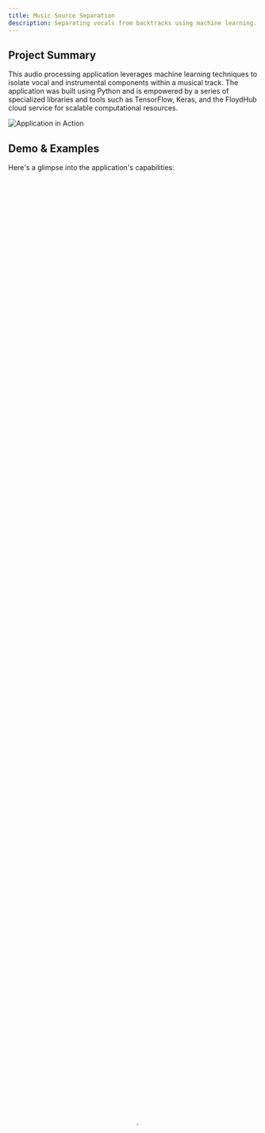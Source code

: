 ```yaml
---
title: Music Source Separation
description: Separating vocals from backtracks using machine learning.
---
```


## Project Summary

This audio processing application leverages machine learning techniques to isolate vocal and instrumental components within a musical track. The application was built using Python and is empowered by a series of specialized libraries and tools such as TensorFlow, Keras, and the FloydHub cloud service for scalable computational resources.

![Application in Action](./mss-1.png "Illustration of the Music Source Separation Application")

## Demo & Examples

Here's a glimpse into the application's capabilities:

<video
  src="ex1.mp4"
  poster="ex1Poster.png"
  preload="metadata"
  width="100%"
  height="100%"
  tabindex="0"
  title="Demo of Music Source Separation"
  type="video/mp4"
  controls
/>

Additionally, I've provided some audio examples to demonstrate the application's ability to separate vocals from instrumentals. Note that these samples are proofs of concept and may contain imperfections that are being addressed in ongoing work.

- Original Mix:

<audio src="okej-210531.1510.mp3" controls></audio>

- Separated Vocal + Instrumental:

<audio src="okej-210531.1510_mix_LR.mp3" controls></audio>

- Original Instrumental:

<audio src="okej-210531.1510_ins_org.mp3" controls></audio>

- Separated Instrumental:

<audio src="okej-210531.1510_ins_LR.mp3" controls></audio>

- Original Vocal:

<audio src="okej-210531.1510_voc_org.mp3" controls></audio>

- Separated Vocal:

<audio src="okej-210531.1510_voc_LR.mp3" controls></audio>

## Background & Motivation

My fascination with audio signal processing and machine learning led me to tackle the complex challenge of separating distinct elements, like vocals and instrumentals, in a given sound mix. The ability to isolate these components mimics human cognitive processes, where we can focus our auditory attention on specific elements within a complex acoustic environment—like hearing a single conversation in a noisy room or identifying the rustle of leaves amidst bird songs. This cognitive skill has always struck me as awe-inspiring and I was thrilled at the prospect of building a machine learning application that could replicate this capability.

## Technical Details

### The Model

The architecture of this application is largely inspired by a [research paper](https://openaccess.city.ac.uk/id/eprint/19289/1/) that applied a modified UNet neural network originally designed for medical imaging. The authors adapted the UNet to work on spectrograms, which are 2D representations of sound where the x-axis corresponds to time, the y-axis to frequency, and pixel brightness represents sound intensity.

The UNet model was trained using supervised learning methods. Essentially, it learns to associate a given song with its corresponding acapella vocal track. During training, the network adjusts its internal parameters to minimize the difference between its output and the original acapella track.

#### Code Excerpt for UNet Model

Below is a Python code snippet illustrating the architecture of the UNet model, used for music source separation in this project.

```python
import tensorflow as tf
from tensorflow.contrib import keras as keras
from keras import models, layers

class UNet():
  def create_model (self,
      img_shape = (512, 128, 1),
      use_dropout = True):
    '''
      Inputs: an image of shape
        (batch, rows, cols, np.newaxis())
      The encoder part (c1  -> c6) uses leaky relu.
      The decoder part (dc5 -> dc1) uses relu.
      Transposed convolution = Deconvolution
      The decoder part uses dropout
        in the first three layers
      Keras uses dropout when training
        but not when .predict
    '''
    self.use_dropout = use_dropout
    alpha = 0.2       # Amount of leakiness.
    concat_axis = 3   # Concatenate over the filters
    params = {
      "kernel_size": (5, 5),
      "strides": (2, 2),
      "padding": 'same',
    }

    # Applied to the first three deconvolution layers
    self.dropoutParams = {
      "rate": 0.5,
      "noise_shape": None,
      "seed": None,
    }

    # Input
    inputs = layers.Input (
      shape = img_shape,
      name = 'input'
    )

    # Encoder 1
    c1 = layers.Conv2D (
      name = 'c1',
      filters = 16,
      activation = 'linear',
      **params,
    ) (inputs)

    c1 = layers.LeakyReLU (alpha = alpha) (c1)
    c1 = layers.BatchNormalization () (c1)

    # Encoder 2
    c2 = layers.Conv2D (
      name = 'c2',
      filters = 32,
      activation = 'linear',
      **params,
    ) (c1)

    c2 = layers.LeakyReLU (alpha = alpha) (c2)
    c2 = layers.BatchNormalization () (c2)

    # Encoder 3
    c3 = layers.Conv2D (
      name = 'c3'
      filters = 64,
      activation = 'linear',
      **params,
    ) (c2)

    c3 = layers.LeakyReLU (alpha = alpha) (c3)
    c3 = layers.BatchNormalization () (c3)

    # Encoder 4
    c4 = layers.Conv2D (
      filters = 128,
      name = 'c4'
      activation = 'linear',
      **params,
    ) (c3)

    c4 = layers.LeakyReLU (alpha = alpha) (c4)
    c4 = layers.BatchNormalization () (c4)

    # Encoder 5
    c5 = layers.Conv2D (
      name = 'c5'
      filters = 256,
      activation = 'linear',
      **params,
    ) (c4)

    c5 = layers.LeakyReLU (alpha = alpha) (c5)
    c5 = layers.BatchNormalization () (c5)

    # Encoder 6
    c6 = layers.Conv2D (
      name = 'c6'
      filters = 512,
      activation = 'linear',
      **params,
    ) (c5)

    c6 = layers.LeakyReLU (alpha = alpha) (c6)

    c6 = layers.BatchNormalization () (c6)

    # Decoder 5
    dc5 = layers.Conv2DTranspose (
      name = 'dc5'
      filters = 256,
      activation = 'relu',
      **params,
    ) (c6)

    dc5 = layers.BatchNormalization () (dc5)
    dc5 = self.addDropout (dc5)

    # Concat 5
    ch, cw = self.getCropShape (c5, dc5)

    c5_crop = layers.Cropping2D (
      cropping = (ch,cw)
    ) (c5)

    cc5 = layers.concatenate (
      [dc5, c5_crop],
      axis = concat_axis
    )

    # Decoder 4
    dc4 = layers.Conv2DTranspose (
      name = 'dc4'
      filters = 128,
      activation='relu',
      **params,
    ) (cc5)

    dc4 = layers.BatchNormalization () (dc4)
    dc4 = self.addDropout (dc4)

    # Concat 4
    ch, cw = self.getCropShape (c4, dc4)

    c4_crop = layers.Cropping2D (
      cropping = (ch,cw)
    ) (c4)

    cc4 = layers.concatenate (
      [dc4, c4_crop],
      axis = concat_axis
    )

    # Decoder 3
    dc3 = layers.Conv2DTranspose (
      name = 'dc3'
      filters = 64,
      activation = 'relu',
      **params,
    ) (cc4)

    dc3 = self.addDropout (dc3)

    # Concat 3
    ch, cw = self.getCropShape (c3, dc3)

    c3_crop = layers.Cropping2D (
      cropping = (ch,cw)
    ) (c3)

    cc3 = layers.concatenate(
      [dc3, c3_crop],
      axis = concat_axis
    )

    # Decoder 2
    dc2 = layers.Conv2DTranspose (
      filters = 32,
      name = 'dc2'
      activation = 'relu',
      **params,
    ) (cc3)

    dc2 = layers.BatchNormalization () (dc2)

    # Concat 2
    ch, cw = self.getCropShape (c2, dc2)

    c2_crop = layers.Cropping2D (
      cropping = (ch,cw)
    ) (c2)

    cc2 = layers.concatenate (
      [dc2, c2_crop],
      axis = concat_axis
    )

    # Decoder 1
    dc1 = layers.Conv2DTranspose (
      name = 'dc1'
      filters = 16,
      activation = 'relu',
      **params,
    ) (cc2)

    dc1 = layers.BatchNormalization () (dc1)

    # Concat 1
    ch, cw = self.getCropShape (c1, dc1)

    c1_crop = layers.Cropping2D (
      cropping = (ch,cw)
    ) (c1)

    cc1 = layers.concatenate (
      [dc1, c1_crop],
      axis = concat_axis
    )

    # Output
    mask = layers.Conv2DTranspose (
      name = 'mask'
      filters = 1,
      activation = 'sigmoid',
      **params,
    ) (cc1)

    mask = layers.BatchNormalization () (mask)

    ''' Concatenated because we need access to both
      input and output in our custom loss model. '''
    output = layers.concatenate(
      [inputs, mask],
      axis = 3
    )
    model = models.Model (inputs = inputs, outputs = [output])

    return model

  def getCropShape (self, target, refer):
    # width, the 3rd dimension
    cw = (target._keras_shape[2] - refer._keras_shape[2])
    assert (cw >= 0)

    if cw % 2 != 0:
      cw1, cw2 = int(cw/2), int(cw/2) + 1
    else:
      cw1, cw2 = int(cw/2), int(cw/2)

    # height, the 2nd dimension
    ch = (target._keras_shape[1] - refer._keras_shape[1])
    assert (ch >= 0)

    if ch % 2 != 0:
      ch1, ch2 = int(ch/2), int(ch/2) + 1
    else:
      ch1, ch2 = int(ch/2), int(ch/2)

    return (ch1, ch2), (cw1, cw2)

  def addDropout(self, tensor):
    if self.use_dropout():
      return layers.Dropout (**self.dropoutParams) (tensor)
    return tensor

  # We need to make static method
  # because keras wont pass the object proper
  @staticmethod
  def l1norm (y_true, y_pred):
    ''' Custom Loss function
      L1,1 norm of the difference of the target spectrogram
      and the masked input spectrogram '''

    # Get model input
    mix = tf.slice (
      y_pred,
      [0, 0, 0, 0],
      [-1, -1, -1, 1],
    )

    # Get model output
    mask = tf.slice (
      y_pred,
      [0, 0, 0, 1],
      [-1, -1, -1, -1],
    )

    '''' Multiply the input spectrogram
      with the mask generated by the model
      to get the spectrogram for the
      acapella or intrumental '''

    y_pred = tf.multiply(mix, mask)

    ''' Calculate the cost based on the distance
      from the provided source truth "label" '''
    _loss = tf.reduce_mean (
      tf.reduce_sum (
        tf.abs (
          tf.subtract (y_pred, y_true)),
        axis = (1,2,3)
      )
    )

    return _loss
```

The code details the architecture of the neural network, incorporating various layers such as Conv2D, LeakyReLU, and BatchNormalization, as well as methods for calculating loss and optimizing parameters.

## Loss Function

$$L(X, Y;\Theta) = ||(f(X, \Theta) \odot X - Y)|| _{1,1}$$

## Future Work

While the current model demonstrates the feasibility of the concept, there are opportunities for further refinement to improve the quality of separation and reduce auditory artifacts. Some avenues include employing more sophisticated training techniques, augmenting the dataset, and potentially incorporating additional features for better generalization.

### Conclusion

This project is a step forward in the pursuit of creating intelligent systems capable of auditory scene analysis, similar to human cognition. It holds a wide range of applications—from enhanced audio editing tools to innovative solutions for the hearing-impaired. I am excited to continue this journey of blending machine learning with audio signal processing to further push the boundaries of what's possible.

